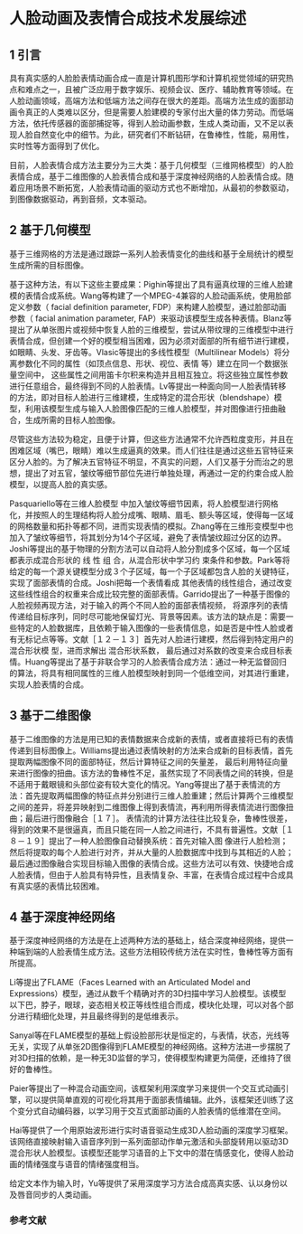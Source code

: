 # 人脸动画及表情合成技术发展综述

## 1 引言

具有真实感的人脸脸表情动画合成一直是计算机图形学和计算机视觉领域的研究热点和难点之一，且被广泛应用于数字娱乐、视频会议、医疗、辅助教育等领域。在人脸动画领域，高端方法和低端方法之间存在很大的差距。高端方法生成的面部动画令真正的人类难以区分，但是需要人脸建模的专家付出大量的体力劳动。而低端方法，依托传感器的面部捕捉等，得到人脸动画参数，生成人类动画，又不足以表现人脸自然变化中的细节。为此，研究者们不断钻研，在鲁棒性，性能，易用性，实时性等方面得到了优化。

目前，人脸表情合成方法主要分为三大类：基于几何模型（三维网格模型）的人脸表情合成，基于二维图像的人脸表情合成和基于深度神经网络的人脸表情合成。随着应用场景不断拓宽，人脸表情动画的驱动方式也不断增加，从最初的参数驱动，到图像数据驱动，再到音频，文本驱动。

## 2 基于几何模型

基于三维网格的方法是通过跟踪一系列人脸表情变化的曲线和基于全局统计的模型生成所需的目标图像。

基于这种方法，有以下这些主要成果：Pighin等提出了具有逼真纹理的三维人脸建模的表情合成系统。Wang等构建了一个MPEG-4兼容的人脸动画系统，使用脸部定义参数（ facial definition parameter, FDP）来构建人脸模型，通过脸部动画参数（ facial animation parameter, FAP）来驱动该模型生成各种表情。Blanz等提出了从单张图片或视频中恢复人脸的三维模型，尝试从带纹理的三维模型中进行表情合成，但创建一个好的模型相当困难，因为必须对面部的所有细节进行建模，如眼睛、头发、牙齿等。Vlasic等提出的多线性模型（Multilinear Models）将分离参数化不同的属性（如顶点信息、形状、视位、表情 等）建立在同一个数据张量空间中， 这些属性之间用笛卡尔积来构造并且相互独立。将这些独立属性参数进行任意组合，最终得到不同的人脸表情。Lv等提出一种面向同一人脸表情转移的方法，即对目标人脸进行三维建模，生成特定的混合形状（blendshape）模型，利用该模型生成与输入人脸图像匹配的三维人脸模型，并对图像进行扭曲融合，生成所需的目标人脸图像。

尽管这些方法较为稳定，且便于计算，但这些方法通常不允许西粒度变形，并且在困难区域（嘴巴，眼睛）难以生成逼真的效果。而人们往往是通过这些五官特征来区分人脸的。为了解决五官特征不明显，不真实的问题，人们又基于分而治之的思想，提出了对五官，皱纹等细节部位先进行单独处理，再通过一定的约束合成人脸模型，以提高人脸的真实感。

Pasquariello等在三维人脸模型 中加入皱纹等细节因素，将人脸模型进行网格化，并按照人的生理结构将人脸分成嘴、眼睛、眉毛、额头等区域，使得每一区域的网格数量和拓扑等都不同，进而实现表情的模拟。Zhang等在三维形变模型中也加入了皱纹等细节，将其划分为14个子区域，避免了表情皱纹超过分区的边界。Joshi等提出的基于物理的分割方法可以自动将人脸分割成多个区域，每一个区域都表示成混合形状的 线 性 组 合，从混合形状中学习约 束条件和参数。Park等将给定的每一个源关键模型分成３个子区域，每一个子区域都包含人脸的关键特征，实现了面部表情的合成。Joshi把每一个表情看成 其他表情的线性组合，通过改变这些线性组合的权重来合成比较完整的面部表情。Garrido提出了一种基于图像的人脸视频再现方法，对于输入的两个不同人脸的面部表情视频， 将源序列的表情传递给目标序列，同时尽可能地保留灯光、背景等因素。该方法的缺点是：需要一些特定的人脸数据库，且依赖于输入图像的一些表情信息，如是否是中性人脸或者有无标记点等等。文献［１２－１３］首先对人脸进行建模，然后得到特定用户的 混合形状模 型，进而求解出 混合形状系数， 最后通过对系数的改变来合成目标表情。Huang等提出了基于非联合学习的人脸表情合成方法：通过一种无监督回归的算法，将具有相同属性的三维人脸模型映射到同一个低维空间，对其进行重建，实现人脸表情的合成。

## 3 基于二维图像

基于二维图像的方法是用已知的表情数据来合成新的表情，或者直接将已有的表情传递到目标图像上。Williams提出通过表情映射的方法来合成新的目标表情，首先提取两幅图像不同的面部特征，然后计算特征之间的矢量差， 最后利用特征向量来进行图像的扭曲。该方法的鲁棒性不足，虽然实现了不同表情之间的转换，但是不适用于戴眼镜和头部位姿有较大变化的情况。Yang等提出了基于表情流的方法：首先提取两幅图像的特征点并分别进行三维人脸重建；然后计算两个三维模型之间的差异，将差异映射到二维图像上得到表情流，再利用所得表情流进行图像扭曲；最后进行图像融合［１７］。 表情流的计算方法往往比较复杂，鲁棒性很差，得到的效果不是很逼真，而且只能在同一人脸之间进行，不具有普遍性。文献［１８－１９］提出了一种人脸图像自动替换系统：首先对输入图 像进行人脸检测；然后将提取的每个人脸进行对齐，并从大量的人脸数据库中找到与其相近的人脸；最后通过图像融合实现目标输入图像的表情合成。这些方法可以有效、快捷地合成人脸表情，但由于人脸具有特异性，且表情复杂、丰富，在表情合成过程中合成具有真实感的表情比较困难。

## 4 基于深度神经网络

基于深度神经网络的方法是在上述两种方法的基础上，结合深度神经网络，提供一种端到端的人脸表情生成方法。这些方法相较传统方法在实时性，鲁棒性等方面有所提高。

Li等提出了FLAME（Faces Learned with an Articulated Model and Expressions）模型，通过从数千个精确对齐的3D扫描中学习人脸模型。该模型以下巴，脖子，眼球，姿态相关校正等线性组合而成，模块化处理，可以对各个部分进行精细化处理，并且最终得到的是低维表示。

Sanyal等在FLAME模型的基础上假设脸部形状是恒定的，与表情，状态，光线等无关，实现了从单张2D图像得到FLAME模型的神经网络。这种方法进一步摆脱了对3D扫描的依赖，是一种无3D监督的学习，使得模型构建更为简便，还维持了很好的鲁棒性。

Paier等提出了一种混合动画空间，该框架利用深度学习来提供一个交互式动画引擎，可以提供简单直观的可视化将其用于面部表情编辑。此外，该框架还训练了这个变分式自动编码器，以学习用于交互式面部动画的人脸表情的低维潜在空间。

Hai等提供了一个用原始波形进行实时语音驱动生成3D人脸动画的深度学习框架。该网络直接映射输入语音序列到一系列面部动作单元激活和头部旋转用以驱动3D混合形状人脸模型。该模型还能学习语音的上下文中的潜在情感变化，使得人脸动画的情绪强度与语音的情绪强度相当。

给定文本作为输入时，Yu等提供了采用深度学习方法合成高真实感、认以身份以及唇音同步的人类动画。

### 参考文献



